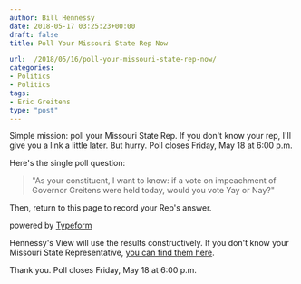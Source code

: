 ```yaml
---
author: Bill Hennessy
date: 2018-05-17 03:25:23+00:00
draft: false
title: Poll Your Missouri State Rep Now

url:  /2018/05/16/poll-your-missouri-state-rep-now/
categories:
- Politics
- Politics
tags:
- Eric Greitens
type: "post"
---
```





Simple mission: poll your Missouri State Rep. If you don't know your rep, I'll give you a link a little later. But hurry. Poll closes Friday, May 18 at 6:00 p.m.







Here's the single poll question:







> 

> 
> "As your constituent, I want to know: if a vote on
impeachment of Governor Greitens were held today, would you vote Yay or Nay?"
> 
> 








Then, return to this page to record your Rep's answer.











powered by [Typeform](https://admin.typeform.com/signup?utm_campaign=pAYvww&utm_source=typeform.com-23825-Basic&utm_medium=typeform&utm_content=typeform-embedded-poweredbytypeform&utm_term=EN)







Hennessy's View will use the results constructively. If you don't know your Missouri State Representative, [you can find them here](https://www.house.mo.gov/MemberRoster.aspx).







Thank you. Poll closes Friday, May 18 at 6:00 p.m.



